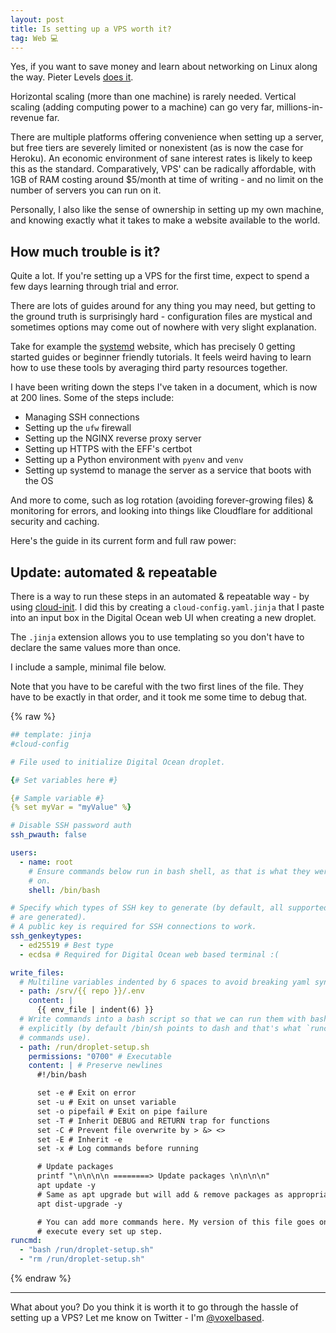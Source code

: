 ```yaml
---
layout: post
title: Is setting up a VPS worth it?
tag: Web 💻
---
```


Yes, if you want to save money and learn about networking on Linux along the way.
Pieter Levels [does it](https://twitter.com/levelsio/status/1101581928489078784).

Horizontal scaling (more than one machine) is rarely needed. Vertical scaling (adding computing power to a machine) can go very far, millions-in-revenue far.

There are multiple platforms offering convenience when setting up a server, but free tiers are severely limited or nonexistent (as is now the case for Heroku). An economic environment of sane interest rates is likely to keep this as the standard. Comparatively, VPS' can be radically affordable, with 1GB of RAM costing around $5/month at time of writing - and no limit on the number of servers you can run on it.

Personally, I also like the sense of ownership in setting up my own machine, and knowing exactly what it takes to make a website available to the world.

## How much trouble is it?

Quite a lot. If you're setting up a VPS for the first time, expect to spend a few days learning through trial and error.

There are lots of guides around for any thing you may need, but getting to the ground truth is surprisingly hard - configuration files are mystical and sometimes options may come out of nowhere with very slight explanation.

Take for example the [systemd](https://systemd.io/) website, which has precisely 0 getting started guides or beginner friendly tutorials. It feels weird having to learn how to use these tools by averaging third party resources together.

I have been writing down the steps I've taken in a document, which is now at 200 lines. Some of the steps include:

- Managing SSH connections
- Setting up the `ufw` firewall
- Setting up the NGINX reverse proxy server
- Setting up HTTPS with the EFF's certbot
- Setting up a Python environment with `pyenv` and `venv`
- Setting up systemd to manage the server as a service that boots with the OS

And more to come, such as log rotation (avoiding forever-growing files) & monitoring for errors, and looking into things like Cloudflare for additional security and caching.

Here's the guide in its current form and full raw power:

<script src="https://gist.github.com/marcospgp/a779ecbfcde6dfbd7ccf0d13982baf5e.js"></script>

## Update: automated & repeatable

There is a way to run these steps in an automated & repeatable way - by using [cloud-init](https://cloudinit.readthedocs.io/en/latest/). I did this by creating a `cloud-config.yaml.jinja` that I paste into an input box in the Digital Ocean web UI when creating a new droplet.

The `.jinja` extension allows you to use templating so you don't have to declare the same values more than once.

I include a sample, minimal file below.

Note that you have to be careful with the two first lines of the file. They have to be exactly in that order, and it took me some time to debug that.

{% raw %}

```yaml
## template: jinja
#cloud-config

# File used to initialize Digital Ocean droplet.

{# Set variables here #}

{# Sample variable #}
{% set myVar = "myValue" %}

# Disable SSH password auth
ssh_pwauth: false

users:
  - name: root
    # Ensure commands below run in bash shell, as that is what they were tested
    # on.
    shell: /bin/bash

# Specify which types of SSH key to generate (by default, all supported types
# are generated).
# A public key is required for SSH connections to work.
ssh_genkeytypes:
  - ed25519 # Best type
  - ecdsa # Required for Digital Ocean web based terminal :(

write_files:
  # Multiline variables indented by 6 spaces to avoid breaking yaml syntax.
  - path: /srv/{{ repo }}/.env
    content: |
      {{ env_file | indent(6) }}
  # Write commands into a bash script so that we can run them with bash
  # explicitly (by default /bin/sh points to dash and that's what `runcmd`
  # commands use).
  - path: /run/droplet-setup.sh
    permissions: "0700" # Executable
    content: | # Preserve newlines
      #!/bin/bash

      set -e # Exit on error
      set -u # Exit on unset variable
      set -o pipefail # Exit on pipe failure
      set -T # Inherit DEBUG and RETURN trap for functions
      set -C # Prevent file overwrite by > &> <>
      set -E # Inherit -e
      set -x # Log commands before running

      # Update packages
      printf "\n\n\n\n ========> Update packages \n\n\n\n"
      apt update -y
      # Same as apt upgrade but will add & remove packages as appropriate.
      apt dist-upgrade -y

      # You can add more commands here. My version of this file goes on to
      # execute every set up step.
runcmd:
  - "bash /run/droplet-setup.sh"
  - "rm /run/droplet-setup.sh"
```

{% endraw %}

---

What about you? Do you think it is worth it to go through the hassle of setting up a VPS?
Let me know on Twitter - I'm [@voxelbased](https://twitter.com/voxelbased).

